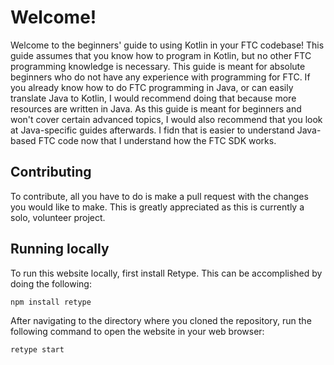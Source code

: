# Welcome!
Welcome to the beginners' guide to using Kotlin in your FTC codebase! This guide assumes that you know how to program in Kotlin, but no other FTC programming knowledge is necessary. This guide is meant for absolute beginners who do not have any experience with programming for FTC. If you already know how to do FTC programming in Java, or can easily translate Java to Kotlin, I would recommend doing that because more resources are written in Java. As this guide is meant for beginners and won't cover certain advanced topics, I would also recommend that you look at Java-specific guides afterwards. I fidn that is  easier to understand Java-based FTC code now that I understand how the FTC SDK works.
## Contributing
To contribute, all you have to do is make a pull request with the changes you would like to make. This is greatly appreciated as this is currently a solo, volunteer project.



## Running locally
To run this website locally, first install Retype. This can be accomplished by doing the following:




    npm install retype
After navigating to the directory where you cloned the repository, run the following command to open the website in your web browser:




    retype start
